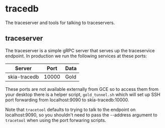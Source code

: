 tracedb
=======

The traceserver and tools for talking to traceservers.

traceserver
-----------

The traceserver is a simple gRPC server that serves up the traceservice
endpoint. In production we run the following services at these ports:

  Server        |  Port  |  Data
  --------------|--------|--------
  skia-tracedb  | 10000  |  Gold

These ports are not available externally from GCE so to access them from your
desktop there is a helper script, `gold_tunnel.sh` which will set up SSH port
forwarding from localhost:9090 to skia-tracedb:10000.

Note that `tracetool` defaults to trying to talk to the endpoint on
localhost:9090, so you shouldn't need to pass the --address argument
to `tracetool` when using the port forwaring scripts.
